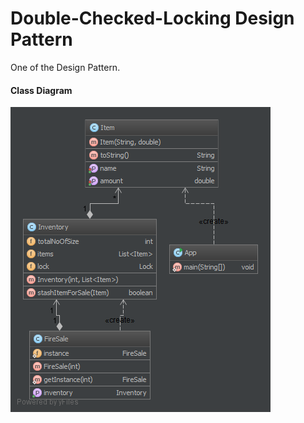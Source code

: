 Double-Checked-Locking Design Pattern
=====================
One of the Design Pattern.

#### Class Diagram ####
![Alt text](dcl-class-diag.png?raw=true "Double-Checked-Locking Pattern")
